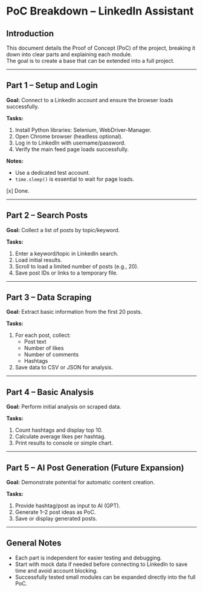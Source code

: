 # PoC Breakdown – LinkedIn Assistant

## Introduction

This document details the Proof of Concept (PoC) of the project, breaking it down into clear parts and explaining each module.  
The goal is to create a base that can be extended into a full project.

---

## Part 1 – Setup and Login

**Goal:** Connect to a LinkedIn account and ensure the browser loads successfully.

**Tasks:**  

1. Install Python libraries: Selenium, WebDriver-Manager.  
2. Open Chrome browser (headless optional).  
3. Log in to LinkedIn with username/password.  
4. Verify the main feed page loads successfully.

**Notes:**  

- Use a dedicated test account.  
- `time.sleep()` is essential to wait for page loads.

[x] Done.

---

## Part 2 – Search Posts

**Goal:** Collect a list of posts by topic/keyword.

**Tasks:**  

1. Enter a keyword/topic in LinkedIn search.  
2. Load initial results.  
3. Scroll to load a limited number of posts (e.g., 20).  
4. Save post IDs or links to a temporary file.

---

## Part 3 – Data Scraping

**Goal:** Extract basic information from the first 20 posts.

**Tasks:**  

1. For each post, collect:  
   - Post text  
   - Number of likes  
   - Number of comments  
   - Hashtags  
2. Save data to CSV or JSON for analysis.

---

## Part 4 – Basic Analysis

**Goal:** Perform initial analysis on scraped data.

**Tasks:**  

1. Count hashtags and display top 10.  
2. Calculate average likes per hashtag.  
3. Print results to console or simple chart.

---

## Part 5 – AI Post Generation (Future Expansion)

**Goal:** Demonstrate potential for automatic content creation.

**Tasks:**  

1. Provide hashtag/post as input to AI (GPT).  
2. Generate 1–2 post ideas as PoC.  
3. Save or display generated posts.

---

## General Notes

- Each part is independent for easier testing and debugging.  
- Start with mock data if needed before connecting to LinkedIn to save time and avoid account blocking.  
- Successfully tested small modules can be expanded directly into the full PoC.
